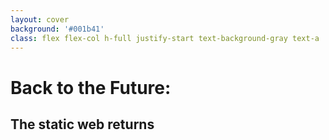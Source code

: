 ```yaml
---
layout: cover
background: '#001b41'
class: flex flex-col h-full justify-start text-background-gray text-a
---
```


<IonosLogo left="true" />

<h1>Back to the Future:</h1>

<h2>The static web returns</h2>

<Footer class="text-background-gray"
  title="Copyright © 1&1 IONOS SE 2021"
  :social="[
    { type: 'gh', username: 'ionos-deploy-now' }
  ]"
/>

